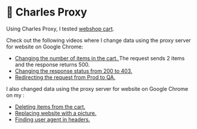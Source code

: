 # 🍶 Charles Proxy

Using Charles Proxy, I tested <a href="http://demowebshop.tricentis.com/cart"> webshop cart</a>. 

Check out the following videos where I change data using the proxy server for website on Google Chrome: 
<ul>
<li>  <a href="https://drive.google.com/file/d/1OJbsb0D4UGzqbRX8ZICzeFdSL4a3LMHM/view?usp=drive_link">Changing the number of items in the cart. </a>  The request sends 2 items and the response returns 500. </li> 
<li>  <a href="https://drive.google.com/file/d/1w_ImcYk9t_GgfbM2gYF-eAxefqEE99lg/view?usp=drive_link"> Changing the response status from 200 to 403. </a>  </li> 
<li>  <a href="https://drive.google.com/file/d/1gjdCLA6ZZJEzKj57EYYzg-dsssjEcGu-/view?usp=drive_link">Redirecting the request from Prod to QA.</a> </li> 
 </ul>
 
I also changed data using the proxy server for website on Google Chrome on my <b>  </b>: 
<ul>
<li>  <a href="https://drive.google.com/file/d/1bR0Oafc64AU9Lhx0eHME5rFVJPIH5Qlt/view?usp=drive_link"> Deleting items from the cart. </li> 
<li>  <a href="https://drive.google.com/file/d/1CMoeQtrj1S4Q9KqcQeho29aEB5TqVl46/view?usp=drive_link"> Replacing website with a picture. </a>  </li> 
<li>  <a href="https://drive.google.com/file/d/1W3f_JkeZZyEOmidZ_pnXi-hOhWOXnVWx/view?usp=drive_link"> Finding user agent in headers.</a> </li> 
 </ul>
